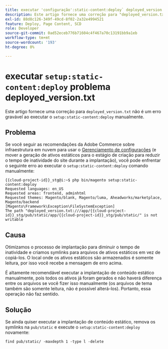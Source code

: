 ```yaml
---
title: executar 'configuração':static-content:deploy` deployed_version.txt problema
description: Este artigo fornece uma correção para "deployed_version.txt" não é um erro gravável ao executar a "instalação":static-content:comando deploy` manualmente.
exl-id: 88d8c126-349f-49cd-8f02-2a32e4994521
feature: Deploy, Page Content, SCD
role: Developer
source-git-commit: 0ad52eceb776b71604c4f467a70c13191bb9a1eb
workflow-type: tm+mt
source-wordcount: '193'
ht-degree: 0%

---
```


# executar `setup:static-content:deploy` problema deployed_version.txt

Este artigo fornece uma correção para `deployed_version.txt` não é um erro gravável ao executar o `setup:static-content:deploy` manualmente.

## Problema

Se você seguir as recomendações da Adobe Commerce sobre infraestrutura em nuvem para usar o [Gerenciamento de configurações](/help/how-to/general/magento-cloud-reduce-deployment-downtime-with-configuration-management.md) (e mover a geração de ativos estáticos para o estágio de criação para reduzir o tempo de inatividade do site durante a implantação), você pode enfrentar o seguinte erro ao executar o `setup:static-content:deploy` comando manualmente:

```
{{cloud-project-id}}_stg@i:~$ php bin/magento setup:static-content:deploy
Requested languages: en_US
Requested areas: frontend, adminhtml
Requested themes: Magento/blank, Magento/luma, Aheadworks/marketplace, Magento/backend
[Magento\Framework\Exception\FileSystemException]
The path "deployed_version.txt:///app/{{cloud-project-id}}_stg/pub/static/app/{{cloud-project-id}}_stg/pub/static/" is not writable
```

## Causa

Otimizamos o processo de implantação para diminuir o tempo de inatividade e criamos symlinks para arquivos de ativos estáticos em vez de copiá-los. O local onde os ativos estáticos são armazenados é somente leitura, por isso você recebe a mensagem de erro acima.

É altamente recomendável executar a implantação de conteúdo estático manualmente, pois todos os ativos já foram gerados e não haverá diferença entre os arquivos se você fizer isso manualmente (os arquivos de tema também são somente leitura, não é possível alterá-los). Portanto, essa operação não faz sentido.

## Solução

Se ainda quiser executar a implantação de conteúdo estático, remova os symlinks na `pub/static` e execute o `setup:static-content:deploy` novamente:

```
find pub/static/ -maxdepth 1 -type l -delete
```
